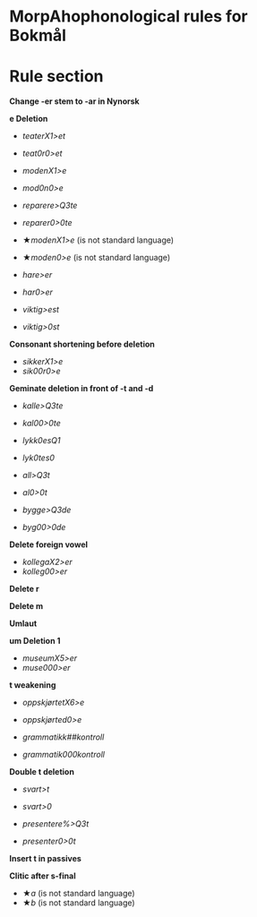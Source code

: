 # MorpAhophonological rules for Bokmål














# Rule section





**Change -er stem to -ar in Nynorsk**  






**e Deletion**  

* *teaterX1>et*
* *teat0r0>et*

* *modenX1>e*
* *mod0n0>e*

* *reparere>Q3te*
* *reparer0>0te*

* ★*modenX1>e* (is not standard language)
* ★*moden0>e* (is not standard language)

* *hare>er*
* *har0>er*

* *viktig>est*
* *viktig>0st*

**Consonant shortening before deletion**  

* *sikkerX1>e*
* *sik00r0>e*


**Geminate deletion in front of -t and -d**  

* *kalle>Q3te*
* *kal00>0te*

* *lykk0esQ1*
* *lyk0tes0*

* *all>Q3t*
* *al0>0t*

* *bygge>Q3de*
* *byg00>0de*




**Delete foreign vowel**  

* *kollegaX2>er*
* *kolleg00>er*


**Delete r**  

**Delete m**  


**Umlaut**  



**um Deletion 1**  

* *museumX5>er*
* *muse000>er*



**t weakening**  

* *oppskjørtetX6>e*
* *oppskjørted0>e*



* *grammatikk##kontroll*
* *grammatik000kontroll*

**Double t deletion**  

* *svart>t*
* *svart>0*


* *presentere%>Q3t*
* *presenter0>0t*


**Insert t in passives**  



**Clitic after s-final**  

* ★*a* (is not standard language)
* ★*b* (is not standard language)
